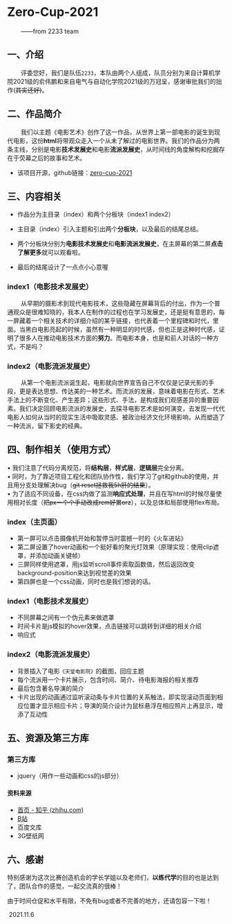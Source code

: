 <!--
 * @Author: your name
 * @Date: 2021-11-11 09:10:21
 * @LastEditTime: 2021-11-11 13:04:16
 * @LastEditors: your name
 * @Description: 打开koroFileHeader查看配置 进行设置: https://github.com/OBKoro1/koro1FileHeader/wiki/%E9%85%8D%E7%BD%AE
 * @FilePath: \Zero-Cup-2021\README.md
-->
# Zero-Cup-2021

&nbsp;​&nbsp;​&nbsp;​&nbsp;​&nbsp;​&nbsp;​&nbsp;​&nbsp;——from 2233 team

## 一、介绍

&nbsp;​&nbsp;​&nbsp;​&nbsp;​&nbsp;​&nbsp;​&nbsp;​&nbsp;评委您好，我们是队伍`2233`，本队由两个人组成，队员分别为来自计算机学院2021级的俞伟鹏和来自电气与自动化学院2021级的万冠呈，感谢审批我们的拙作(~~其实还好)~~。





## 二、作品简介

&nbsp;​&nbsp;​&nbsp;​&nbsp;​&nbsp;​&nbsp;​&nbsp;​&nbsp;我们以主题《电影艺术》创作了这一作品，从世界上第一部电影的诞生到现代电影，这份**html**将带观众走入一个从未了解过的电影世界。我们的作品分为两条主线，分别是电影**技术发展史**和电影**流派发展史**，从时间线的角度解构和挖掘存在于荧幕之后的故事和艺术。

- 该项目开源，github链接：[zero-cuo-2021](https://github.com/41206703/Zero-Cup-2021)





## 三、内容相关

- 作品分为主目录（index）和两个分板块（index1 index2）

- 主目录（index）引入主题和引出两个**分板块**，以及最后的结尾总结。

- 两个分板块分别为**电影技术发展史**和**电影流派发展史**，在主屏幕的第二屏**点击了解更多**就可以观看啦。
- 最后的结尾设计了一点点小心意喔

### index1（电影技术发展史）

&nbsp;​&nbsp;​&nbsp;​&nbsp;​&nbsp;​&nbsp;​&nbsp;​&nbsp;从早期的摄影术到现代电影技术，这些隐藏在屏幕背后的付出，作为一个普通观众是很难知晓的，我本人在制作的过程也在学习发展史，还是挺有意思的，每一屏藏着一个相关技术的详细介绍的某乎链接，也代表着一个里程碑和时代，里面。当黑白电影亮起的时候，虽然有一种明显的时代感，但也正是这种时代感，证明了很多人在推动电影技术方面的**努力**。而电影本身，也是和前人对话的一种方式，不是吗？

### index2（电影流派发展史）
&nbsp;​&nbsp;​&nbsp;​&nbsp;​&nbsp;​&nbsp;​&nbsp;​&nbsp;从第一个电影流派诞生起，电影就向世界宣告自己不仅仅是记录光影的手段，更是表达思想、传达美的一种艺术。而流派的发展，意味着电影在形式、艺术手法上的不断变化、产生差异；这些形式、手法，是构成我们观感差异的重要因素。我们决定回顾电影流派的发展史，去探寻电影艺术是如何演变，去发现一代代电影人如何从当时的现实生活中吸取灵感、被政治经济文化环境影响，从而塑造了一种流派，留下影史的经典。
​	



## 四、制作相关（使用方式）

 • 我们注意了代码分离规范，将**结构层**，**样式层**，**逻辑层**完全分离。<br>
 • 同时，为了靠近项目工程化和团队协作性，我们学习了git和github的使用，并且用分支处理解决bug（~~git reset拯救我5h肝的结果~~）。<br>
 • 为了适应不同设备，在css内做了监测**响应式处理**，并且在写html的时候尽量使用相对长度（~~把px一个个手动改成rem好累orz~~），以及总体和局部使用flex布局。

### index（主页面）

- 第一屏可以点击摄像机开始和暂停当时震撼一时的《火车进站》
- 第二屏设置了hover动画和一个挺好看的聚光灯效果（原理实现：使用clip遮罩，并添加动画关键帧）
- 三屏同样使用遮罩，用js监听scroll事件索取函数值，然后返回改变background-position来达到视觉差的效果
- 第四屏也是一个css动画，同时也是我们想说的话。



### index1（电影技术发展史）

- 不同屏幕之间有一个伪元素来做遮罩
- 时间卡片是js模拟的hover效果，点击链接可以跳转到详细的相关介绍
- 响应式



### index2（电影流派发展史）

 - 背景插入了电影`《天堂电影院》`的截图，回应主题
 - 每个流派用一个卡片展示，包含时间、简介、待电影海报的相关推荐
 - 最后包含著名导演的简介
 - 卡片出现的动画通过监听滚动条与卡片位置的关系触法，即实现滚动页面到相应位置才显示相应卡片；导演的简介设计为鼠标悬浮在相应照片上再显示，增添了互动性

## 五、资源及第三方库

### 第三方库

- jquery（用作一些动画和css的js部分）

#### 资料来源

- [首页 - 知乎 (zhihu.com)](https://www.zhihu.com/)
- [B站](https://www.bilibili.com/)
- 百度文库
- 3G壁纸网

## 六、感谢

​	特别感谢为这次比赛创造机会的学长学姐以及老师们，**以练代学**的目的也是达到了，团队合作的感觉，一起交流真的很棒！

​	由于时间仓促和水平有限，不免有bug或者不完善的地方，还请包容一下啦！

​														 				2021.11.6





